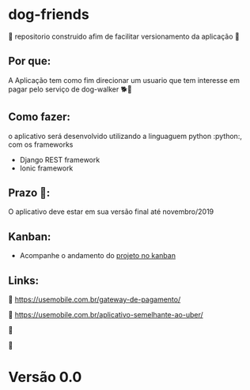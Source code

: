 # dog-friends
:dog: repositorio construido afim de facilitar versionamento da aplicação :dog:

## Por que:

A Aplicação tem como fim direcionar um usuario que tem interesse em pagar pelo serviço de dog-walker :dog2::walking:

## Como fazer:

o aplicativo será desenvolvido utilizando a linguaguem python :python:, com os frameworks

* Django REST framework
* Ionic framework

## Prazo :calendar::
	
O aplicativo deve estar em sua versão final até novembro/2019

## Kanban:

* Acompanhe o andamento do [projeto no kanban](https://github.com/GabrielAquino98/dog-friends/projects/1)

## Links:

:link: https://usemobile.com.br/gateway-de-pagamento/

:link: https://usemobile.com.br/aplicativo-semelhante-ao-uber/

:link:

:link:

# Versão 0.0
